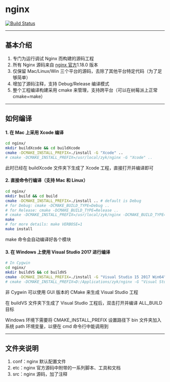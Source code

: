 # nginx

[![Build Status](https://travis-ci.com/zhyingkun/nginx.svg)](https://travis-ci.com/zhyingkun/nginx)

---

## 基本介绍

1. 专门为运行调试 Nginx 而构建的源码工程
2. 所有 Nginx 源码来自 [nginx 官方](https://nginx.org)1.18.0 版本
3. 仅保留 Mac/Linux/Win 三个平台的源码，去除了其他平台特定代码（为了足够简单）
4. 增加了源码注释，支持 Debug/Release 编译模式
5. 整个工程编译构建采用 cmake 来管理，支持跨平台（可以在树莓派上正常 cmake+make）

---

## 如何编译

#### 1. 在 Mac 上采用 Xcode 编译

```bash
cd nginx/
mkdir buildXcode && cd buildXcode
cmake -DCMAKE_INSTALL_PREFIX=./install -G "Xcode" ..
# cmake -DCMAKE_INSTALL_PREFIX=/usr/local/zyk/nginx -G "Xcode" ..
```

此时已经在 buildXcode 文件夹下生成了 Xcode 工程，直接打开并编译即可

#### 2. 直接命令行编译（支持 Mac 和 Linux）

```bash
cd nginx/
mkdir build && cd build
cmake -DCMAKE_INSTALL_PREFIX=./install .. # default is Debug
# for Debug: cmake -DCMAKE_BUILD_TYPE=Debug ..
# for Release: cmake -DCMAKE_BUILD_TYPE=Release ..
# cmake -DCMAKE_INSTALL_PREFIX=/usr/local/zyk/nginx -DCMAKE_BUILD_TYPE=Release ..
make
# for more details: make VERBOSE=1
make install
```

make 命令会自动编译好各个模块

#### 3. 在 Windows 上使用 Visual Studio 2017 进行编译

```bash
# In Cygwin
cd nginx/
mkdir buildVS && cd buildVS
cmake -DCMAKE_INSTALL_PREFIX=./install -G "Visual Studio 15 2017 Win64" ..
# cmake -DCMAKE_INSTALL_PREFIX=D:/Applications/zyk/nginx -G "Visual Studio 15 2017 Win64" ..
```

非 Cygwin 可以使用 GUI 版本的 CMake 来生成 Visual Studio 工程

在 buildVS 文件夹下生成了 Visual Studio 工程后，双击打开并编译 ALL_BUILD 目标

Windows 环境下需要将 CMAKE_INSTALL_PREFIX 设置路径下 bin 文件夹加入系统 path 环境变量，以便在 cmd 命令行中能调用到

---

## 文件夹说明

1. conf：nginx 默认配置文件
2. etc：nginx 官方源码中附带的一系列脚本、工具和文档
3. src：nginx 源码，加了注释
